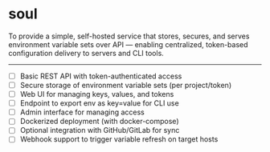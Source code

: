 # soul
To provide a simple, self-hosted service that stores, secures, and serves environment variable sets over API — enabling centralized, token-based configuration delivery to servers and CLI tools.

---

- [ ] Basic REST API with token-authenticated access
- [ ] Secure storage of environment variable sets (per project/token)
- [ ] Web UI for managing keys, values, and tokens
- [ ] Endpoint to export env as key=value for CLI use
- [ ] Admin interface for managing access
- [ ] Dockerized deployment (with docker-compose)
- [ ] Optional integration with GitHub/GitLab for sync
- [ ] Webhook support to trigger variable refresh on target hosts
